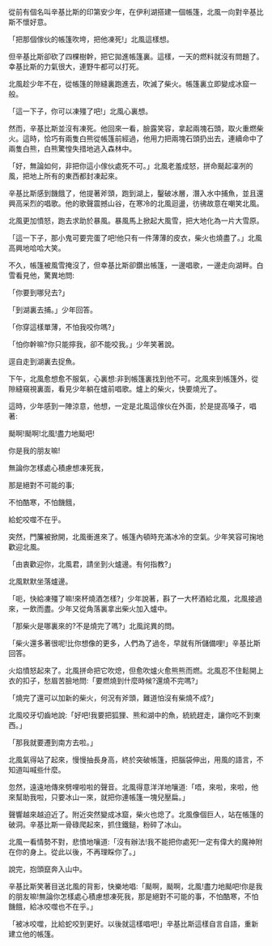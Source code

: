 

從前有個名叫辛基比斯的印第安少年，在伊利湖搭建一個帳篷，北風一向對辛基比斯不懷好意。

「把那個傢伙的帳篷吹垮，把他凍死!」北風這樣想。

但辛基比斯卻砍了四棵樹幹，把它拋進帳篷裏。這樣，一天的燃料就沒有問題了。幸基比斯的力氣很大，連野牛都可以打死。

北風趁少年不在，從帳篷的隙縫裏跑進去，吹滅了柴火。帳篷裏立即變成冰窟一般。

「這一下子，你可以凍殭了吧!」北風心裏想。

然而，辛基比斯並沒有凍死。他回來一看，臉露笑容，拿起兩塊石頭，取火重燃柴火。這時，恰巧有兩隻白熊從帳篷前經過，他用力把兩塊石頭扔出去，連續命中了兩隻白熊，白熊驚惶失措地逃入森林中。

「好，無論如何，非把你這小傢伙處死不可。」北風老羞成怒，拼命颳起凜冽的風，把地上所有的東西都封凍起來。

辛基比斯感到饑餓了，他提著斧頭，跑到湖上，鑿破冰層，潛入水中捕魚，並且還興高采烈的唱歌。他的歌聲震撼山谷，在寒冷的北風迴盪，彷彿故意在嘲笑北風。

北風更加憤怒，跑去求助於暴風。暴風馬上掀起大風雪，把大地化為一片大雪原。

「這一下子，那小鬼可要完蛋了吧!他只有一件薄薄的皮衣，柴火也燒盡了。」北風高興地哈哈大笑。

不久，帳篷被風雪掩沒了，但幸基比斯卻鑽出帳篷，一邊唱歌，一邊走向湖畔。白雪看見他，驚異地問:

「你要到哪兒去?」

「到湖裏去捕。」少年回答。

「你穿這樣單薄，不怕我咬你嗎?」

「怕你幹嘛?你只能擰我，卻不能咬我。」少年笑著說。

逕自走到湖裏去捉魚。

下午，北風愈想愈不服氣，心裏想:非到帳篷裏找到他不可。北風來到帳篷外，從隙縫窺視裏面，看見少年躺在爐前唱歌。爐上的柴火，快要燒光了。

這時，少年感到一陣涼意，他想，一定是北風這傢伙在外面，於是提高嗓子，唱著:

颳啊!颳啊!北風!盡力地颳吧!

你是我的朋友嘛!

無論你怎樣處心積慮想凍死我，

那是絕對不可能的事;

不怕酷寒，不怕饑餓，

給蛇咬噬不在乎。

突然，門簾被掀開，北風衝進來了。帳篷內頓時充滿冰冷的空氣。少年笑容可掬地歡迎北風。

「由衷歡迎你，北風君，請坐到火爐邊。有何指教?」

北風默默坐落爐邊。

「呃，快給凍殭了嘛!來杯燒酒怎樣?」少年說著，斟了一大杯酒給北風，北風接過來，一飲而盡。少年又從角落裏拿出柴火加入爐中。

「那柴火是哪裏來的?不是燒完了嗎?」北風詫異的問。

「柴火還多著很呢!比你想像的更多，人們為了過冬，早就有所儲備哩!」辛基比斯回答。

火焰憤怒起來了。北風拼命把它吹熄，但愈吹爐火愈熊熊而燃。北風忍不住鬆開上衣的扣子，愁眉苦臉地問:「要燃燒到什麼時候?還燒不完嗎?」

「燒完了還可以加新的柴火，何況有斧頭，難道怕沒有柴燒不成?」

北風咬牙切齒地說:「好吧!我要把狐狸、熊和湖中的魚，統統趕走，讓你吃不到東西。」

「那我就要遷到南方去啦。」

北風氣得站了起來，慢慢抽長身高，終於突破帳篷，把腦袋伸出，用風的語言，不知道叫喊些什麼。

忽然，遠遠地傳來劈哩啦啦的聲音。北風得意洋洋地嚷道:「唔，來啦，來啦，他來幫助我啦，只要冰山一來，就把你連帳篷一塊兒壓扁。」

聲響越來越迫近了。附近突然變成冰窟，柴火也熄了。北風像個巨人，站在帳篷的破洞。辛基比斯一骨碌爬起來，抓住鐵鎚，粉碎了冰山。

北風一看情勢不對，悲憤地嚷道:「沒有辦法!我不能把你處死!一定有偉大的魔神附在你的身上。從此以後，不再理睬你了。」

說完，抱頭竄奔入山中。

辛基比斯笑著目送北風的背影，快樂地唱:「颳啊，颳啊，北風!盡力地颳吧!你是我的朋友嘛!無論你怎樣處心積慮想凍死我，那是絕對不可能的事，不怕酷寒，不怕饑餓，給冰咬噬也不在乎。」

「被冰咬噬，比給蛇咬到更好。以後就這樣唱吧!」辛基比斯這樣自言自語，重新建立他的帳篷。